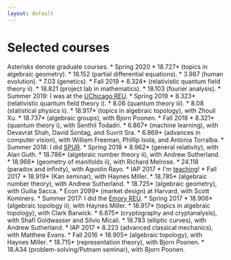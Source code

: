 ```yaml
---
layout: default
---
```


<h1>Selected courses</h1>
Asterisks denote graduate courses.
* Spring 2020
	* 18.727* (topics in algebraic geometry).
	* 18.152 (partial differential equations).
	* 3.987 (human evolution).
	* 7.03 (genetics).
* Fall 2019
	* 8.324* (relativistic quantum field theory ii).
	* 18.821 (project lab in mathematics).
	* 18.103 (fourier analysis).
* Summer 2019: I was at the <a
  href="http://math.uchicago.edu/~may/REU2019/">UChicago REU</a>.
* Spring 2019
	* 8.323* (relativistic quantum field theory i).
	* 8.06 (quantum theory iii).
	* 8.08 (statistical physics ii).
	* 18.917* (topics in algebraic topology), with Zhouli Xu.
	* 18.737* (algebraic groups), with Bjorn Poonen.
* Fall 2018
	* 8.321* (quantum theory i), with Senthil Todadri.</li>
	* 6.867* (machine learning), with Devavrat Shah, David Sontag, and Suvrit Sra.
	* 6.869* (advances in computer vision), with William Freeman, Phillip Isola, and Antonia Torralba.
* Summer 2018: I did <a
  href="http://math.mit.edu/research/undergraduate/spur/index.php">SPUR</a>.
* Spring 2018
	* 8.962* (general relativity), with Alan Guth.
	* 18.786* (algebraic number theory ii), with Andrew Sutherland.
	* 18.966* (geometry of manifolds ii), with Richard Melrose.
	* 24.118 (paradox and infinity), with Agustin Rayo.
* IAP 2017
    * I'm <a href="http://www.mit.edu/~sanathd/chromotopy.html">teaching</a>!
* Fall 2017
	* 18.919* (Kan seminar), with Haynes Miller.
	* 18.785* (algebraic number theory), with Andrew Sutherland.
	* 18.725* (algebraic geometry), with Guilia Sacca.
	* Econ 2099* (market design) at Harvard, with Scott Kominers.
* Summer 2017: I did the <a
  href="http://www.mathcs.emory.edu/~ono/REUs/archive/2017.shtml">Emory REU</a>.
* Spring 2017
	* 18.906* (algebraic topology ii), with Haynes Miller.
	* 18.917* (topics in algebraic topology), with Clark Barwick.
	* 6.875* (cryptography and cryptanalysis), with Shafi Goldwasser and Silvio Micali.
	* 18.783 (elliptic curves), with Andrew Sutherland.
* IAP 2017
	* 8.223 (advanced classical mechanics), with Matthew Evans.
* Fall 2016
	* 18.905* (algebraic topology), with Haynes Miller.
	* 18.715* (representation theory), with Bjorn Poonen.
	* 18.A34 (problem-solving/Putnam seminar), with Bjorn Poonen.
